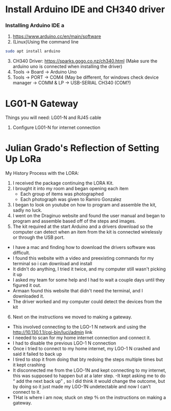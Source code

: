 # Install Arduino IDE and CH340 driver
### Installing Arduino IDE a

1. https://www.arduino.cc/en/main/software 
2. (Linux)Using the command line 
``` bash 
sudo apt install arduino 
```
3. CH340 Driver: https://sparks.gogo.co.nz/ch340.html (Make sure the arduino uno is connected when installing the driver)
4. Tools -> Board -> Arduino Uno 
5. Tools -> PORT -> COM4 (May be different, for windows check device manager -> COMM & LP -> USB-SERIAL CH340 (COM?)
# LG01-N Gateway 
Things you will need: LG01-N and RJ45 cable

1. Configure LG01-N for internet connection 






# Julian Grado's Reflection of Setting Up LoRa 

My History Process with the LORA:
1. I received the package continuing the LORA Kit. 
2. I brought it into my room and began opening each item
   - Each group of items was photographed 
   - Each photograph was given to Ramiro Gonzalez
3. I began to look on youtube on how to program and assemble the kit, sadly no luck.
4. I went on the Draginuo website and found the user manual and began to program and assemble based off of the steps and images. 
5. The kit required at the start Arduino and a drivers download so the computer can detect when an item from the kit is connected wirelessly or through the USB port. 
  - I have a mac and finding how to download the drivers software was difficult. 
  - I found this website with a video and preexisting commands for my terminal so i can download and install
  - It didn't do anything, I tried it twice, and my computer still wasn't picking it up
  - I asked my team for some help and I had to wait a couple days until they figured it out. 
  - Armaan found this website that didn't need the terminal, and I downloaded it. 
  - The driver worked and my computer could detect the devices from the kit 
6. Next on the instructions we moved to making a gateway. 
  - This involved connecting to the LGO-1 N network and using the http://10.130.1.1/cgi-bin/luci/admin link 
  - I needed to scan for my home internet connection and connect it. 
  - I had to disable the previous LGO-1 N connection
  - Once i tried to connect to my home internet, my LGO-1 N crashed and said it failed to back up
  - I tired to stop it from doing that bty redoing the steps multiple times but it kept crashing
  - It disconnected me from the LGO-1N and kept connecting to my internet, this was supposed to happen but at a later step. 
  -It kept asking me to do “ add the next back up” , so I did think it would change the outcome, but by doing so it just made my LGO-1N undetectable and now I can’t connect to it. 
  - THat is where i am now, stuck on step ⅘  on the instructions on making a gateway. 

